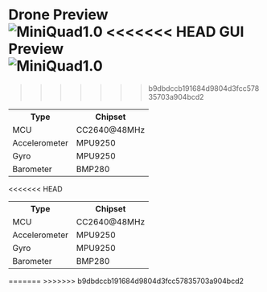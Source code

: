 Drone Preview  
![MiniQuad1.0](https://github.com/omrdk/MiniQuad1.0/tree/master/Media/Overview.jpeg)
<<<<<<< HEAD
GUI Preview  
![MiniQuad1.0](https://github.com/omrdk/MiniQuad1.0/tree/master/Media/Cli-overview.png)
=======
>>>>>>> b9dbdccb191684d9804d3fcc57835703a904bcd2
<table>
  <tr>
    <th>Type</th><th>Chipset</th>
  </tr>
  <tr>
    <td>MCU</td><td>CC2640@48MHz</td>
  </tr>
  <tr>
    <td>Accelerometer</td><td>MPU9250</td>
  </tr>
  <tr>
    <td>Gyro</td><td>MPU9250</td>
  </tr>
  <tr>
    <td>Barometer</td><td>BMP280</td>
  </tr>
</table>
<<<<<<< HEAD

<table>
  <tr>
    <th>Type</th><th>Chipset</th>
  </tr>
  <tr>
    <td>MCU</td><td>CC2640@48MHz</td>
  </tr>
  <tr>
    <td>Accelerometer</td><td>MPU9250</td>
  </tr>
  <tr>
    <td>Gyro</td><td>MPU9250</td>
  </tr>
  <tr>
    <td>Barometer</td><td>BMP280</td>
  </tr>
</table>
=======
>>>>>>> b9dbdccb191684d9804d3fcc57835703a904bcd2
